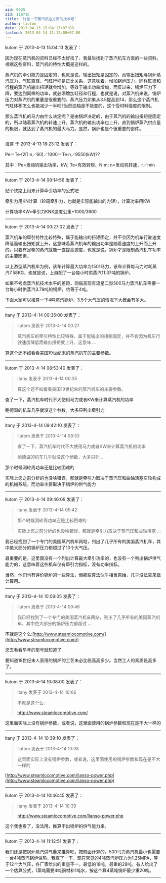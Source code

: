 ```yaml
---
aid: 9025
zid: 118716
title: '讨论一下蒸汽机这方面的技术吧'
author: liutom
date: 2013-04-13 15:04:13+07:00
lastmod: 2013-04-14 11:12:00+07:00
---
```


liutom 于 2013-4-13 15:04:13 发表了：

因为现在蒸汽机的资料已经不太好找了，我最后找到了蒸汽机车方面的一些资料。根据这些资料，蒸汽机的特性大概是这样的。

蒸汽机的牵引能力是固定的，也就是说，输出扭矩是固定的，而输出扭矩与锅炉蒸汽压力、气缸直径、气缸行程是正比关系，这意味着，增加锅炉压力，同样缸径和行程的蒸汽机输出扭矩就会增加，等效于输出功率增加，而反过来，锅炉压力下降，要达到同样的功率，就必须增加缸径和行程，也就是说，对蒸汽机来说，锅炉压力对蒸汽机的重量是很重要的，蒸汽压力如果从3.5提高到14，那么这个蒸汽机气缸体积怎么也能减少一半吧?当然曲轴是不能变的，这个受材料强度的限制。

那么蒸汽机的马力由什么决定呢？是由锅炉决定的，由于蒸汽机的输出扭矩是固定的，所以随着蒸汽机的转速上升，蒸汽机的输出功率也上升，直到锅炉蒸汽供应量的极限，就达到了蒸汽机的最大马力。显然，锅炉也是个很重要的部件。

---------

海盗 于 2013-4-13 18:23:12 发表了：

Pe＝Te·(2∏·n／60)／1000＝Te·n／9550(kW)??

其中：Pe=发动机输出功率，kW; Te=有效转矩，N·m; n=发动机转速，r／min

---------

liutom 于 2013-4-14 00:14:56 发表了：

贴个铁路上用来计算牵引功率的公式吧

牵引力用KN计算（轮周牵引力，也就是实际能输出的力矩），计算功率用KW

计算功率KW=牵引力KNX速度公里\*1000/3600

---------

liutom 于 2013-4-14 00:27:02 发表了：

蒸汽机车的牵引特性比较特殊，属于能输出的扭矩固定，并不会因为机车行驶速度降低而输出扭矩就上升，这意味着蒸汽机车的输出功率是随着速度的上升而上升的，只要有足够的蒸汽就能一直提高速度，也就是说，锅炉才是限制蒸汽机车功率的主要因素。

以上游型蒸汽机车为例，该车计算最大功率为1501马力，该车计算每马力时耗蒸汽7.58KG，也就是说，上游配了一台每小时供蒸汽11.37吨的锅炉。

如果不考虑蒸汽机技术水平的差距，则临高现有流星二型500马力蒸汽机车需要一台每小时供蒸汽3.79吨的锅炉，约等于4吨。

下面大家可以推算一下4吨蒸汽锅炉，3.5个大气压的情况下大概会有多大。

---------

itany 于 2013-4-14 00:35:00 发表了：

> liutom 发表于 2013-4-14 00:27
> 
> 蒸汽机车的牵引特性比较特殊，属于能输出的扭矩固定，并不会因为机车行驶速度降低而输出扭矩就上升，这意味 ...



算这个还不如看看美国19世纪末的蒸汽机车的主要参数。

---------

liutom 于 2013-4-14 08:53:40 发表了：

> itany 发表于 2013-4-14 00:35
> 
> 算这个还不如看看美国19世纪末的蒸汽机车的主要参数。



查了一下，蒸汽机车时代不大使用马力或者KW来计算蒸汽机的功率

鲍德温的机车几乎就没这个参数，大多只列出牵引力

---------

itany 于 2013-4-14 09:42:10 发表了：

> liutom 发表于 2013-4-14 08:53
> 
> 查了一下，蒸汽机车时代不大使用马力或者KW来计算蒸汽机的功率
> 
> 鲍德温的机车几乎就没这个参数，大多只列 ...



那个时候测轮周功率还是比较困难的

实际上您之前分析的也没啥错误，那就是牵引力取决于蒸汽压和曲轴活塞车轮构成的机械系统，而功率主要取决于锅炉的供气能力

---------

liutom 于 2013-4-14 09:46:09 发表了：

> itany 发表于 2013-4-14 09:42
> 
> 那个时候测轮周功率还是比较困难的
> 
> 实际上您之前分析的也没啥错误，那就是牵引力取决于蒸汽压和曲轴活塞 ...



我已经找到了一个专门的美国蒸汽机车网站，列出了几乎所有的美国蒸汽机车，其中绝大部分的锅炉压力都超过了10个大气压。

最重要的是，这里面没有一个列出计算最大牵引功率的，也没有一个列出锅炉供气能力的，这意味着这些机车仅有牵引力指标，没有功率指标。

当然，他们也有评价锅炉的一些算法，但那些算法似乎相当原始，几乎没法拿来做计算用。

---------

itany 于 2013-4-14 10:06:05 发表了：

> liutom 发表于 2013-4-14 09:46
> 
> 我已经找到了一个专门的美国蒸汽机车网站，列出了几乎所有的美国蒸汽机车，其中绝大部分的锅炉压力都超过 ...



不就是这个么:[http://www.steamlocomotive.com/](http://www.steamlocomotive.com/)

您去看看早年的型号就知道了.

要知道18世纪末人家用的锅炉的工艺未必比临高高多少。当然工人的素质是高多了。

---------

liutom 于 2013-4-14 10:08:00 发表了：

> itany 发表于 2013-4-14 10:06
> 
> 不就是这个么:
> 
> http://www.steamlocomotive.com/



这里面实际上没有锅炉参数，或者说，这里面使用的锅炉参数和现在是不大一样的

---------

itany 于 2013-4-14 10:39:10 发表了：

> liutom 发表于 2013-4-14 10:08
> 
> 这里面实际上没有锅炉参数，或者说，这里面使用的锅炉参数和现在是不大一样的



[http://www.steamlocomotive.com/llanso-power.php](http://www.steamlocomotive.com/llanso-power.php)

---------

liutom 于 2013-4-14 10:46:45 发表了：

> itany 发表于 2013-4-14 10:39
> 
> http://www.steamlocomotive.com/llanso-power.php



这个我也看了，没法用，推算不出锅炉的供气能力来。

---------

liutom 于 2013-4-14 11:12:51 发表了：

我们还是按锅炉蒸汽供气量来推算吧，按前面计算的，500马力蒸汽机最小也需要一台4吨蒸汽锅炉供热，我查了一下，现在常见的4吨蒸汽炉压力为1.25MPA，等于12个大气压，各厂家给出的重量不一，最低的18吨，最重的28吨。有人给出了一个估算公式，1蒸吨需要4吨钢材和1吨水，按这个算4蒸吨锅炉最少重20吨。

---------

